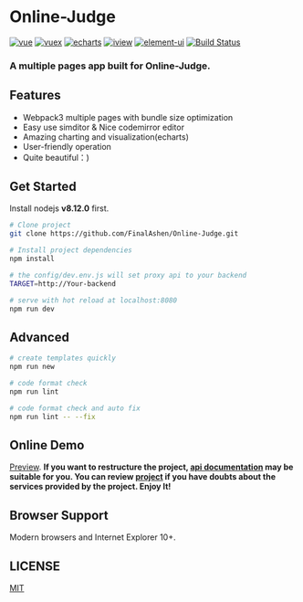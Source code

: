 # Online-Judge
[![vue](https://img.shields.io/badge/vue-2.5.13-blue.svg?style=flat-square)](https://github.com/vuejs/vue)
[![vuex](https://img.shields.io/badge/vuex-3.0.1-blue.svg?style=flat-square)](https://vuex.vuejs.org/)
[![echarts](https://img.shields.io/badge/echarts-3.8.3-blue.svg?style=flat-square)](https://github.com/ecomfe/echarts)
[![iview](https://img.shields.io/badge/iview-2.8.0-blue.svg?style=flat-square)](https://github.com/iview/iview)
[![element-ui](https://img.shields.io/badge/element-2.0.9-blue.svg?style=flat-square)](https://github.com/ElemeFE/element)
[![Build Status](https://travis-ci.org/QingdaoU/OnlineJudgeFE.svg?branch=master)](https://travis-ci.org/QingdaoU/OnlineJudgeFE)

### A multiple pages app built for Online-Judge. 

## Features

+ Webpack3 multiple pages with bundle size optimization
+ Easy use simditor & Nice codemirror editor
+ Amazing charting and visualization(echarts)
+ User-friendly operation
+ Quite beautiful：)

## Get Started

Install nodejs **v8.12.0** first.

```bash
# Clone project
git clone https://github.com/FinalAshen/Online-Judge.git

# Install project dependencies
npm install

# the config/dev.env.js will set proxy api to your backend
TARGET=http://Your-backend

# serve with hot reload at localhost:8080
npm run dev
```

## Advanced

```bash
# create templates quickly
npm run new

# code format check
npm run lint

# code format check and auto fix
npm run lint -- --fix
```

## Online Demo
[Preview](http://yfoj.org.cn/). 
**If you want to restructure the project, [api documentation](http://cdn.yfoj.org.cn/doc.html) may be suitable for you.
You can review [project](https://github.com/czeta/online-judge) if you have doubts about the services provided by the project.
Enjoy It!**

## Browser Support

Modern browsers and Internet Explorer 10+.

## LICENSE

[MIT](http://opensource.org/licenses/MIT)